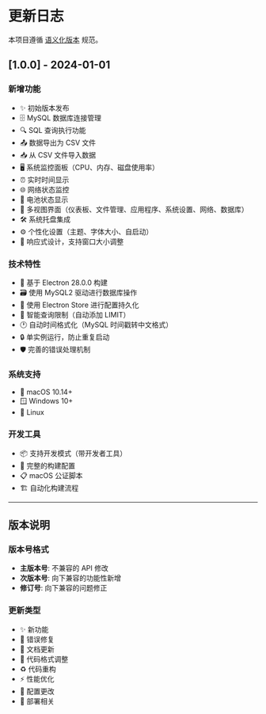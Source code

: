# 更新日志

本项目遵循 [语义化版本](https://semver.org/lang/zh-CN/) 规范。

## [1.0.0] - 2024-01-01

### 新增功能
- ✨ 初始版本发布
- 🗄️ MySQL 数据库连接管理
- 🔍 SQL 查询执行功能
- 📤 数据导出为 CSV 文件
- 📥 从 CSV 文件导入数据
- 🖥️ 系统监控面板（CPU、内存、磁盘使用率）
- ⏰ 实时时间显示
- 🌐 网络状态监控
- 🔋 电池状态显示
- 🎨 多视图界面（仪表板、文件管理、应用程序、系统设置、网络、数据库）
- 🛠️ 系统托盘集成
- ⚙️ 个性化设置（主题、字体大小、自启动）
- 📱 响应式设计，支持窗口大小调整

### 技术特性
- 🚀 基于 Electron 28.0.0 构建
- 🗃️ 使用 MySQL2 驱动进行数据库操作
- 💾 使用 Electron Store 进行配置持久化
- 🎯 智能查询限制（自动添加 LIMIT）
- 🕐 自动时间格式化（MySQL 时间戳转中文格式）
- 🔒 单实例运行，防止重复启动
- 🛡️ 完善的错误处理机制

### 系统支持
- 🍎 macOS 10.14+
- 🪟 Windows 10+
- 🐧 Linux

### 开发工具
- 📦 支持开发模式（带开发者工具）
- 🔨 完整的构建配置
- 📋 macOS 公证脚本
- 🏗️ 自动化构建流程

---

## 版本说明

### 版本号格式
- **主版本号**: 不兼容的 API 修改
- **次版本号**: 向下兼容的功能性新增
- **修订号**: 向下兼容的问题修正

### 更新类型
- ✨ 新功能
- 🐛 错误修复
- 📝 文档更新
- 🎨 代码格式调整
- ♻️ 代码重构
- ⚡ 性能优化
- 🔧 配置更改
- 🚀 部署相关 